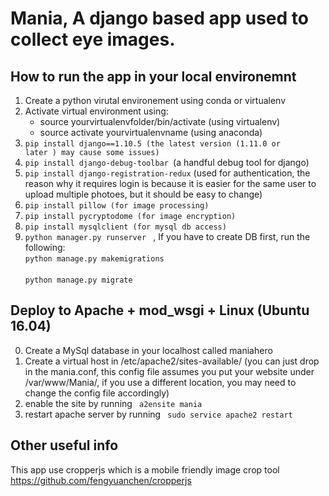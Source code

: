 # Mania, A django based app used to collect eye images. 


## How to run the app in your local environemnt 

1. Create a python virutal environement using conda or virtualenv
2. Activate virtual environment using:
   * source yourvirtualenvfolder/bin/activate  (using virtualenv)
   * source activate yourvirtualenvname (using anaconda) 
3. <code>pip install django==1.10.5 (the latest version (1.11.0 or later ) may cause some issues) </code>
4. <code>pip install django-debug-toolbar </code>(a handful debug tool for django)
5. <code>pip install django-registration-redux</code> (used for authentication, the reason why it requires login is because it is easier for
the same user to upload multiple photoes, but it should be easy to change)
6. <code>pip install pillow (for image processing) </code>
7. <code>pip install pycryptodome (for image encryption) </code>
8. <code>pip install mysqlclient (for mysql db access) </code>
9. <code>python manager.py runserver </code> , If you have to create DB first, run the following:  <br />
   <code>python manage.py makemigrations </code>  <br />
   <code>python manage.py migrate </code>


## Deploy to Apache + mod_wsgi + Linux (Ubuntu 16.04)

0. Create a MySql database in your localhost called maniahero
1. Create a virtual host in /etc/apache2/sites-available/ (you can just drop in the mania.conf, this config file assumes you put your website under /var/www/Mania/, if you use a different location, you may need to change the config file accordingly)
2. enable the site by running <code> a2ensite mania </code>
3. restart apache server by running <code> sudo service apache2 restart </code>

## Other useful info

This app use cropperjs which is a mobile friendly image crop tool <https://github.com/fengyuanchen/cropperjs>
